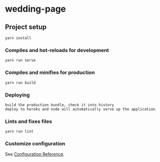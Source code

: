 # wedding-page

## Project setup
```
yarn install
```

### Compiles and hot-reloads for development
```
yarn run serve
```

### Compiles and minifies for production
```
yarn run build
```

### Deploying
```
build the production bundle, check it into history
deploy to heroku and node will automatically serve up the application
```

### Lints and fixes files
```
yarn run lint
```

### Customize configuration
See [Configuration Reference](https://cli.vuejs.org/config/).
